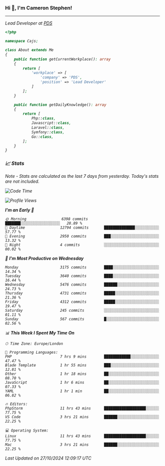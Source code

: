 ### Hi 👋, I'm Cameron Stephen!
<hr>
<p><em>Lead Developer at <a href="https://prindatasolutions.co.uk">PDS</a></p>


```php
<?php

namespace Cajs;

class About extends Me
{
    public function getCurrentWorkplace(): array
    {
        return [
            'workplace' => [
                'company' => 'PDS',
                'position' => 'Lead Developer'
            ]
        ];
    }

    public function getDailyKnowledge(): array
    {
        return [
            Php::class,
            Javascript::class,
            Laravel::class,
            Symfony::class,
            Go::class,
        ];
    }
}
```

### 📈 Stats
<p><em>Note - Stats are calculated as the last 7 days from yesterday. Today's stats are not included.</em></p>


<!--START_SECTION:waka-->
![Code Time](http://img.shields.io/badge/Code%20Time-4%2C037%20hrs%2051%20mins-blue)

![Profile Views](http://img.shields.io/badge/Profile%20Views-0-blue)

**I'm an Early 🐤** 

```text
🌞 Morning                6398 commits        ███████░░░░░░░░░░░░░░░░░░   28.89 % 
🌆 Daytime                12794 commits       ██████████████░░░░░░░░░░░   57.77 % 
🌃 Evening                2950 commits        ███░░░░░░░░░░░░░░░░░░░░░░   13.32 % 
🌙 Night                  4 commits           ░░░░░░░░░░░░░░░░░░░░░░░░░   00.02 % 
```
📅 **I'm Most Productive on Wednesday** 

```text
Monday                   3175 commits        ████░░░░░░░░░░░░░░░░░░░░░   14.34 % 
Tuesday                  3640 commits        ████░░░░░░░░░░░░░░░░░░░░░   16.44 % 
Wednesday                5476 commits        ██████░░░░░░░░░░░░░░░░░░░   24.73 % 
Thursday                 4731 commits        █████░░░░░░░░░░░░░░░░░░░░   21.36 % 
Friday                   4312 commits        █████░░░░░░░░░░░░░░░░░░░░   19.47 % 
Saturday                 245 commits         ░░░░░░░░░░░░░░░░░░░░░░░░░   01.11 % 
Sunday                   567 commits         █░░░░░░░░░░░░░░░░░░░░░░░░   02.56 % 
```


📊 **This Week I Spent My Time On** 

```text
🕑︎ Time Zone: Europe/London

💬 Programming Languages: 
PHP                      7 hrs 9 mins        ████████████░░░░░░░░░░░░░   47.47 % 
Blade Template           1 hr 55 mins        ███░░░░░░░░░░░░░░░░░░░░░░   12.81 % 
Other                    1 hr 18 mins        ██░░░░░░░░░░░░░░░░░░░░░░░   08.70 % 
JavaScript               1 hr 6 mins         ██░░░░░░░░░░░░░░░░░░░░░░░   07.33 % 
YAML                     1 hr 1 min          ██░░░░░░░░░░░░░░░░░░░░░░░   06.82 % 

🔥 Editors: 
PhpStorm                 11 hrs 43 mins      ███████████████████░░░░░░   77.75 % 
VS Code                  3 hrs 21 mins       ██████░░░░░░░░░░░░░░░░░░░   22.25 % 

💻 Operating System: 
Linux                    11 hrs 43 mins      ███████████████████░░░░░░   77.75 % 
Mac                      3 hrs 21 mins       ██████░░░░░░░░░░░░░░░░░░░   22.25 % 
```


 Last Updated on 27/10/2024 12:09:17 UTC
<!--END_SECTION:waka-->
